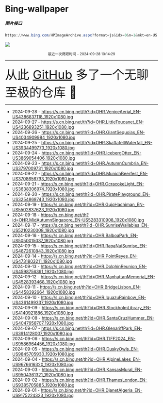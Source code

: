 # Bing-wallpaper

##### 图片接口

```powershell
https://www.bing.com/HPImageArchive.aspx?format=js&idx=0&n=1&mkt=en-US
```

 ![](https://s.cn.bing.net/th?id=OHR.VeniceAerial_EN-US4386837118_1920x1080.jpg)

<p align='center' >
    <small>
        最近一次爬取时间 - 2024-09-28 10:14:29
    </small>
    <br>
    <hr>
    <font size=7>
        <small>
           从此 <a href='https://github.com/'>GitHub</a> 多了一个无聊至极的仓库  🍳
        </small>
    </font>
    <hr>
</p>


- 2024-09-28 - https://s.cn.bing.net/th?id=OHR.VeniceAerial_EN-US4386837118_1920x1080.jpg 
- 2024-09-27 - https://s.cn.bing.net/th?id=OHR.LittleToucanet_EN-US4236893251_1920x1080.jpg 
- 2024-09-26 - https://s.cn.bing.net/th?id=OHR.GiantSequoias_EN-US4034909984_1920x1080.jpg 
- 2024-09-25 - https://s.cn.bing.net/th?id=OHR.SkaftafellWaterfall_EN-US3934499773_1920x1080.jpg 
- 2024-09-24 - https://s.cn.bing.net/th?id=OHR.IcebergOtter_EN-US3869054406_1920x1080.jpg 
- 2024-09-23 - https://s.cn.bing.net/th?id=OHR.AutumnCumbria_EN-US3797009731_1920x1080.jpg 
- 2024-09-22 - https://s.cn.bing.net/th?id=OHR.MunichBeerfest_EN-US3708656793_1920x1080.jpg 
- 2024-09-21 - https://s.cn.bing.net/th?id=OHR.OcracokeLight_EN-US3638306974_1920x1080.jpg 
- 2024-09-20 - https://s.cn.bing.net/th?id=OHR.PiratePlayground_EN-US3254868743_1920x1080.jpg 
- 2024-09-19 - https://s.cn.bing.net/th?id=OHR.GujoHachiman_EN-US5502837623_1920x1080.jpg 
- 2024-09-18 - https://s.cn.bing.net/th?id=OHR.MidAutumnSingapore_EN-US5283310908_1920x1080.jpg 
- 2024-09-17 - https://s.cn.bing.net/th?id=OHR.SunriseWallabies_EN-US5210230008_1920x1080.jpg 
- 2024-09-16 - https://s.cn.bing.net/th?id=OHR.BalboaPark_EN-US5050015037_1920x1080.jpg 
- 2024-09-15 - https://s.cn.bing.net/th?id=OHR.RapaNuiSunrise_EN-US4872610843_1920x1080.jpg 
- 2024-09-14 - https://s.cn.bing.net/th?id=OHR.PointReyes_EN-US4731803211_1920x1080.jpg 
- 2024-09-13 - https://s.cn.bing.net/th?id=OHR.DolphinReunion_EN-US4598756391_1920x1080.jpg 
- 2024-09-12 - https://s.cn.bing.net/th?id=OHR.ManhattanMemorial_EN-US4528393468_1920x1080.jpg 
- 2024-09-11 - https://s.cn.bing.net/th?id=OHR.BridgeLisbon_EN-US4458392664_1920x1080.jpg 
- 2024-09-10 - https://s.cn.bing.net/th?id=OHR.IguazuRainbow_EN-US4361499337_1920x1080.jpg 
- 2024-09-09 - https://s.cn.bing.net/th?id=OHR.StockholmLibrary_EN-US4140921886_1920x1080.jpg 
- 2024-09-08 - https://s.cn.bing.net/th?id=OHR.SantaCruzHummer_EN-US4047958707_1920x1080.jpg 
- 2024-09-07 - https://s.cn.bing.net/th?id=OHR.GlenariffPark_EN-US3914128007_1920x1080.jpg 
- 2024-09-06 - https://s.cn.bing.net/th?id=OHR.TIFF2024_EN-US9586964456_1920x1080.jpg 
- 2024-09-05 - https://s.cn.bing.net/th?id=OHR.DuskyOwls_EN-US9845705930_1920x1080.jpg 
- 2024-09-04 - https://s.cn.bing.net/th?id=OHR.AlpineLakes_EN-US9676616320_1920x1080.jpg 
- 2024-09-03 - https://s.cn.bing.net/th?id=OHR.KansasMural_EN-US9504361321_1920x1080.jpg 
- 2024-09-02 - https://s.cn.bing.net/th?id=OHR.ThamesLondon_EN-US9385705885_1920x1080.jpg 
- 2024-09-01 - https://s.cn.bing.net/th?id=OHR.DjanetAlgeria_EN-US9175224323_1920x1080.jpg 
